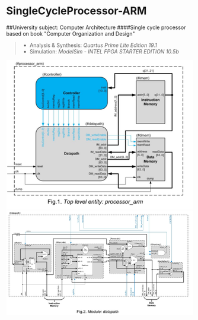 # SingleCycleProcessor-ARM

##University subject: Computer Architecture
####Single cycle processor based on book "Computer Organization and Design"
> * Analysis & Synthesis: *Quartus Prime Lite Edition 19.1*
> * Simulation: *ModelSim - INTEL FPGA STARTER EDITION 10.5b*

![processor_arm](/pict/processor_arm.png  "processor_arm")
![datapath](/pict/datapath.png  "datapath")
